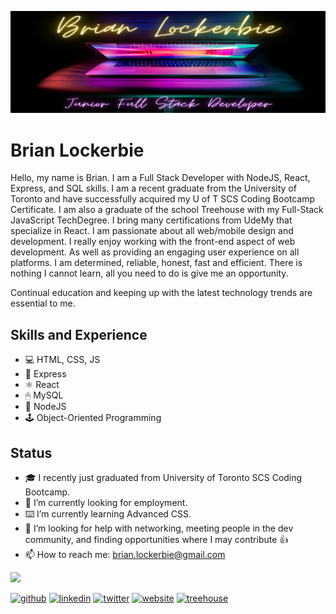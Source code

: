 ![Junior Full Stack JavaScript Developer](https://github.com/brianlockerbie/brianlockerbie/blob/main/brian-lockerbie-header1.png)

# Brian Lockerbie
Hello, my name is Brian. I am a Full Stack Developer with NodeJS, React, Express, and SQL skills. I am a recent graduate from the University of Toronto and have successfully acquired my U of T SCS Coding Bootcamp Certificate. I am also a graduate of the school Treehouse with my Full-Stack JavaScript TechDegree. I bring many certifications from UdeMy that specialize in React. I am passionate about all web/mobile design and development. I really enjoy working with the front-end aspect of web development. As well as providing an engaging user experience on all platforms. I am determined, reliable, honest, fast and efficient. There is nothing I cannot learn, all you need to do is give me an opportunity.

Continual education and keeping up with the latest technology trends are essential to me. 
## Skills and Experience
* 💻 HTML, CSS, JS
* 🚀 Express
* ⚛ React
* 🖱 MySQL
* 💾 NodeJS
* 🕹 Object-Oriented Programming


## Status
- 🎓 I recently just graduated from  University of Toronto SCS Coding Bootcamp.
- 🔭 I’m currently looking for employment.
- ⌨️ I’m currently learning Advanced CSS.
- 🤔 I’m looking for help with networking, meeting people in the dev community, and finding opportunities where I may contribute 👍 
- 📫 How to reach me: brian.lockerbie@gmail.com 


<img src='https://github-readme-stats.vercel.app/api?username=brianlockerbie&&show_icons=true&title_color=ffffff&icon_color=bb2acf&text_color=ffffff&bg_color=000000'>


[<img src='https://cdn.jsdelivr.net/npm/simple-icons@3.0.1/icons/github.svg' alt='github' height='40'>](https://github.com/brianlockerbie)  [<img src='https://cdn.jsdelivr.net/npm/simple-icons@3.0.1/icons/linkedin.svg' alt='linkedin' height='40'>](https://www.linkedin.com/in/brian-lockerbie/)  [<img src='https://cdn.jsdelivr.net/npm/simple-icons@3.0.1/icons/twitter.svg' alt='twitter' height='40'>](https://twitter.com/BrianLockerbie)  [<img src='https://cdn.jsdelivr.net/npm/simple-icons@3.0.1/icons/icloud.svg' alt='website' height='40'>](https://brianlockerbie.com)  [<img src='https://cdn.jsdelivr.net/npm/simple-icons@3.0.1/icons/treehouse.svg' alt='treehouse' height='40'>](https://teamtreehouse.com/brianlockerbie)  

